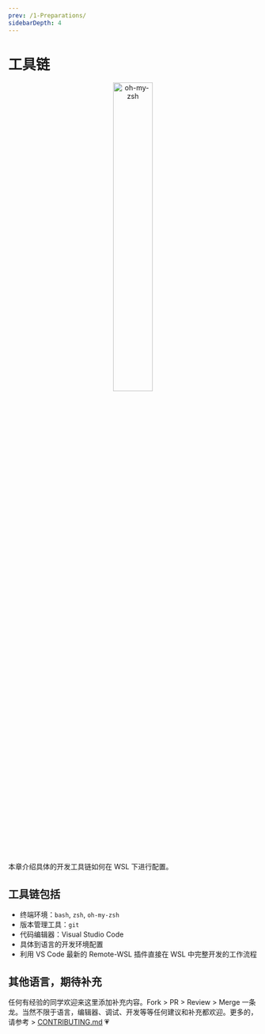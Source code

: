 ```yaml
---
prev: /1-Preparations/
sidebarDepth: 4
---
```


# 工具链

<div align="center"><img src="https://i.loli.net/2018/10/17/5bc6e10ee254f.png" alt="oh-my-zsh" width="40%"/></div>

本章介绍具体的开发工具链如何在 WSL 下进行配置。

## 工具链包括

- 终端环境：`bash`, `zsh`, `oh-my-zsh`
- 版本管理工具：`git`
- 代码编辑器：Visual Studio Code
- 具体到语言的开发环境配置
- 利用 VS Code 最新的 Remote-WSL 插件直接在 WSL 中完整开发的工作流程 <Badge text="new"/>

## 其他语言，期待补充

任何有经验的同学欢迎来这里添加补充内容。Fork > PR > Review > Merge 一条龙。当然不限于语言，编辑器、调试、开发等等任何建议和补充都欢迎。更多的，请参考 > [CONTRIBUTING.md](https://github.com/spencerwooo/dowww/blob/master/.github/CONTRIBUTING.md) 💗
